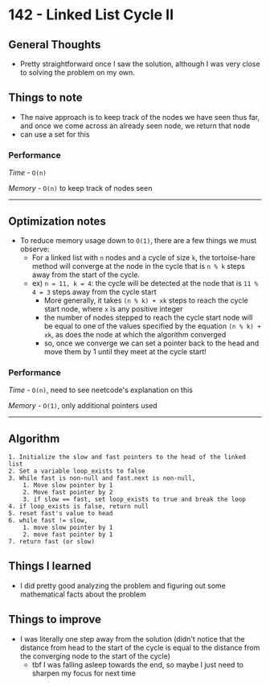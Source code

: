 # 142 - Linked List Cycle II

## General Thoughts
- Pretty straightforward once I saw the solution, although I was very close to solving the problem on my own.

## Things to note
- The naive approach is to keep track of the nodes we have seen thus far, and once we come across an already seen node, we return that node
- can use a set for this

### Performance

*Time* - `O(n)`

*Memory* - `O(n)` to keep track of nodes seen

---

## Optimization notes
- To reduce memory usage down to `O(1)`, there are a few things we must observe:
    - For a linked list with `n` nodes and a cycle of size `k`, the tortoise-hare method will converge at the node in the cycle that is `n % k` steps away from the start of the cycle.
    - ex) `n = 11, k = 4`: the cycle will be detected at the node that is `11 % 4 = 3` steps away from the cycle start
        - More generally, it takes `(n % k) + xk` steps to reach the cycle start node, where `x` is any positive integer
        - the number of nodes stepped to reach the cycle start node will be equal to one of the values specified by the equation `(n % k) + xk`, as does the node at which the algorithm converged
        - so, once we converge we can set a pointer back to the head and move them by 1 until they meet at the cycle start!

### Performance

*Time* - `O(n)`, need to see neetcode's explanation on this

*Memory* - `O(1)`, only additional pointers used

---

## Algorithm
```
1. Initialize the slow and fast pointers to the head of the linked list
2. Set a variable loop_exists to false
3. While fast is non-null and fast.next is non-null,
    1. Move slow pointer by 1
    2. Move fast pointer by 2
    3. if slow == fast, set loop_exists to true and break the loop
4. if loop_exists is false, return null
5. reset fast's value to head
6. while fast != slow,
    1. move slow pointer by 1
    2. move fast pointer by 1
7. return fast (or slow)
```
## Things I learned
- I did pretty good analyzing the problem and figuring out some mathematical facts about the problem 

## Things to improve
- I was literally one step away from the solution (didn't notice that the distance from head to the start of the cycle is equal to the distance from the converging node to the start of the cycle)
    - tbf I was falling asleep towards the end, so maybe I just need to sharpen my focus for next time